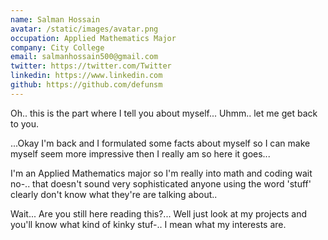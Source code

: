 ```yaml
---
name: Salman Hossain
avatar: /static/images/avatar.png
occupation: Applied Mathematics Major
company: City College
email: salmanhossain500@gmail.com
twitter: https://twitter.com/Twitter
linkedin: https://www.linkedin.com
github: https://github.com/defunsm
---
```


Oh.. this is the part where I tell you about myself... Uhmm.. let me get back to you.

...Okay I'm back and I formulated some facts about myself so I can make myself seem more impressive then I really am so here it goes...

I'm an Applied Mathematics major so I'm really into math and coding wait no-.. that doesn't sound very sophisticated anyone using the word 'stuff' clearly don't know what they're are talking about..

Wait... Are you still here reading this?... Well just look at my projects and you'll know what kind of kinky stuf-.. I mean what my interests are.
